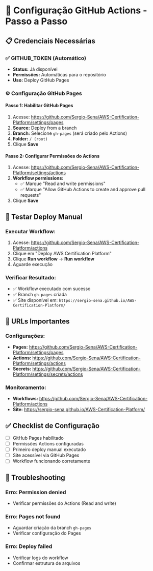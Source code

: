 # 🔐 Configuração GitHub Actions - Passo a Passo

## 📋 Credenciais Necessárias

### ✅ **GITHUB_TOKEN** (Automático)
- **Status:** Já disponível
- **Permissões:** Automáticas para o repositório
- **Uso:** Deploy GitHub Pages

### ⚙️ **Configuração GitHub Pages**

#### **Passo 1: Habilitar GitHub Pages**
1. Acesse: https://github.com/Sergio-Sena/AWS-Certification-Platform/settings/pages
2. **Source:** Deploy from a branch
3. **Branch:** Selecione `gh-pages` (será criado pelo Actions)
4. **Folder:** `/ (root)`
5. Clique **Save**

#### **Passo 2: Configurar Permissões do Actions**
1. Acesse: https://github.com/Sergio-Sena/AWS-Certification-Platform/settings/actions
2. **Workflow permissions:** 
   - ✅ Marque "Read and write permissions"
   - ✅ Marque "Allow GitHub Actions to create and approve pull requests"
3. Clique **Save**

## 🚀 Testar Deploy Manual

### **Executar Workflow:**
1. Acesse: https://github.com/Sergio-Sena/AWS-Certification-Platform/actions
2. Clique em "Deploy AWS Certification Platform"
3. Clique **Run workflow** → **Run workflow**
4. Aguarde execução

### **Verificar Resultado:**
- ✅ Workflow executado com sucesso
- ✅ Branch `gh-pages` criada
- ✅ Site disponível em: `https://sergio-sena.github.io/AWS-Certification-Platform/`

## 🔧 URLs Importantes

### **Configurações:**
- **Pages:** https://github.com/Sergio-Sena/AWS-Certification-Platform/settings/pages
- **Actions:** https://github.com/Sergio-Sena/AWS-Certification-Platform/settings/actions
- **Secrets:** https://github.com/Sergio-Sena/AWS-Certification-Platform/settings/secrets/actions

### **Monitoramento:**
- **Workflows:** https://github.com/Sergio-Sena/AWS-Certification-Platform/actions
- **Site:** https://sergio-sena.github.io/AWS-Certification-Platform/

## ✅ Checklist de Configuração

- [ ] GitHub Pages habilitado
- [ ] Permissões Actions configuradas
- [ ] Primeiro deploy manual executado
- [ ] Site acessível via GitHub Pages
- [ ] Workflow funcionando corretamente

## 🚨 Troubleshooting

### **Erro: Permission denied**
- Verificar permissões do Actions (Read and write)

### **Erro: Pages not found**
- Aguardar criação da branch `gh-pages`
- Verificar configuração do Pages

### **Erro: Deploy failed**
- Verificar logs do workflow
- Confirmar estrutura de arquivos